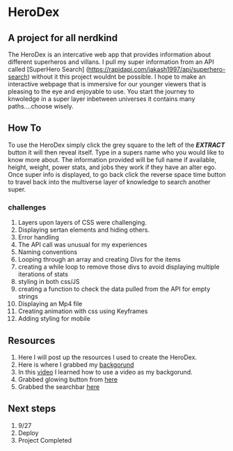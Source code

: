 # HeroDex
## A project for all nerdkind
The HeroDex is an intercative web app that provides information about different superheros and villans. I pull my super information from an API called [SuperHero Search] (https://rapidapi.com/jakash1997/api/superhero-search) without it this project wouldnt be possible. I hope to make an interactive webpage that is immersive for our younger viewers that is pleasing to the eye and enjoyable to use. You start the journey to knwoledge in a super layer inbetween universes it contains many paths....choose wisely. 
## How To
To use the HeroDex simply click the grey square to the left of the ***EXTRACT*** button it will then reveal itself. Type in a supers name who you would like to know more about. The information provided will be full name if available, height, weight, power stats, and jobs they work if they have an alter ego. Once super info is displayed, to go back click the reverse space time button to travel back into the multiverse layer of knowledge to search another super.

### challenges
1. Layers upon layers of CSS were challenging.
2. Displaying sertan elements and hiding others.
3. Error handling
4. The API call was unusual for my experiences 
5. Naming conventions
6. Looping through an array and creating Divs for the items
7. creating a while loop to remove those divs to avoid displaying multiple iterations of stats
8. styling in both css/JS
9. creating a function to check the data pulled from the API for empty strings
10. Displaying an Mp4 file
11. Creating animation with css using Keyframes
12. Adding styling for mobile
## Resources
1. Here I will post up the resources I used to create the HeroDex.
2. Here is where I grabbed my [backgorund](https://pixabay.com/videos/tunnel-futuristic-scifi-sci-fi-27438/)
3. In this [video](https://www.youtube.com/watch?v=znqUwx0b0HI) I learned how to use a video as my backgorund.
4. Grabbed glowing button from [here](https://codepen.io/Ks145/pen/MWGxbYr)
5. Grabbed the searchbar [here](https://freefrontend.com/css-search-boxes/)
## Next steps
1. 9/27 
2. Deploy
3. Project Completed




